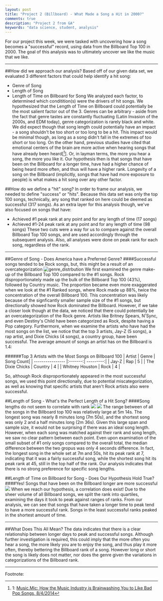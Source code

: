 ```yaml
---
layout: post
title: "Project 2 (Billboard) - What Made a Song a Hit in 2000?"
comments: true
description: "Project 2 from GA"
keywords: "data science, student, analysis"
---
```


For our project this week, we were tasked with uncovering how a song becomes a "successful" record, using data from the Billboard Top 100 in 2000. The goal of this analysis was to ultimately uncover we like the music that we like. 

---
##How did we approach our analysis?
Based off of our given data set, we evaluated 3 different factors that could help identify a hit song:
* Genre of Song
* Length of Song
* Length of Time on Billboard for Song
We analyzed each factor, to determined which conditition(s) were the drivers of hit songs. 
We hypothesized that the Length of Time on Billboard could potentially be the most salient factor out of the 3. Genres can be arbitrary - aside from the fact that genre tastes are constantly fluctuating (Latin Invasion of the 2000s, and EDM today), genre categorization is rarely black and white.  We did expect though that song length could potentially have an impact - a song shouldn't be too short or too long to be a hit. This impact would be minimal though, as long as a song didn't fall in the extremes of too short or too long. 
On the other hand, previous studies have cited that emotional centers of the brain are more active when hearing songs that have already been heard[[^1]]. Or, in layman terms, the more you hear a song, the more you like it. 
Our hypothesis then is that songs that have been on the Billboard for a longer time, have had a higher chance of being heard more often, and thus will have a higher rank. Longevity of a song on the Billboard (implicitly, songs that have had more exposure to people) is what makes a hit song over any other factor. 

##How do we define a "hit" song?
In order to frame our analysis, we needed to define "success" or "hits". Because this data set was only the top 100 songs, technically, any song that ranked on here could be deemed as successful (317 songs). As an extra layer for this analysis though, we've also focused on songs that have:
* Achieved #1 peak rank at any point and for any length of time (17 songs)
* Achieved #1-24 peak rank at any point and for any length of time (98 songs)
These two cuts were a way for us to compare against the overall Billboard Top 100 songs, and are used accordingly through the subsequent analysis.
Also, all analyses were done on peak rank for each song, regardless of the rank. 

---
##Genre of Song - Does America have a Preferred Genre?
####Successful songs tended to be Rock songs, but, this might be a result of an overcategorization
![genre_distrbution](http://octodex.github.com/images/minion.png)
We first examined the genre make-up of the Billboard Top 100 compared to the #1 songs. Rock disproportionately made up the bulk of the Billboard Top 100 (43%), followed by Country music. The proportion became even more exaggerated when we look at the #1 Ranked songs, where Rock made up 88%, twice the concentration of the overall Billboard 100. This concentration was likely because of the signficantly smaller sample size of the #1 songs, but directionally showed how Rock dominated the Billboard. 
However, if we take a closer look though at the data, we noticed that there could potentially be an overcategorization of the Rock genre. Artists like Britney Spears, N'Sync, and even Destiny's Child have been categorized as Rock, despite having a Pop category.
Furthermore, when we examine the artists who have had the most songs on the list, we notice that the top 3 artists, Jay-Z (5 songs), a rap artist, and Dixie Chicks (4 songs), a country group, have been successful. The average amount of songs an artist has on the Billboard is 1.4:

######Top 3 Artists with the Most Songs on Billboard 100
| Artist           | Genre   | Song Count|
| ---------------- |:-------:| ---------:|
| Jay-Z            | Rap     |         5 |
| The Dixie Chicks | Country |         4 |
| Whitney Houston  | Rock    |         4 |

So, although Rock disproportionately appeared in the most successful songs, we used this point directionally, due to potential miscategorization, as well as knowing that specific artists that aren't Rock artists also were successful. 

##Length of Song - What's the Perfect Length of a Hit Song?
####Song lengths do not seem to correlate with rank
<img src = "bfullscatterplot">
<img src = "boxplot of medians of all rank vs rank 1s">
The range between of all the songs in the Billboard top 100 was relatively large at 5m 14s. The longest song was nearly 8 minutes long (7m 50s), and the shortest song was only 2 and a half minutes long (2m 36s). Given this large span and sample size, it would not be surprising if there was an ideal song length.
However, when each song was matched against their rank and song length, we saw no clear pattern between each point. Even upon examination of the small subset of #1 only songs compared to the overall total, the median difference between the two gropus was only 4 seconds difference. 
In fact, the longest song in the whole set at 7m and 50s, hit its peak rank at 7, indicating that it was a fairly successful song, while the shortest song hit its peak rank at 45, still in the top half of the rank. 
Our analysis indicates that there is no strong preference for specific song lengths.

##Length of Time on Billboard for Song - Does Our Hypothesis Hold True?
####Yes! Songs that have been on the Billboard longer are more successful
<img src = "quartile and length on billboard">
When we reach our hypothesis, a correlation does exist! Due to the sheer volume of all Billboard songs, we split the rank into quartiles, examining the days it took to peak against ranges of ranks. From our analysis, we can see that songs that have taken a longer time to peak tend to have a more successful rank. Songs in the least successful ranks peaked in the shortest amount of time. 

---
##What Does This All Mean?
The data indicates that there is a clear relationship between longer days to peak and successful songs. Although further investigation is required, this could imply that the more often you hear a song, the more likely you are to enjoy the song, and thus play it more often, thereby bettering the Billboard rank of a song. However long or short the song is likely does not matter, nor does the genre given the variations in categorizations of the Billboard rank. 

---
Footnote:

[^1]: 1: [Music.Mic: How the Music Industry is Brainwashing You to Like Bad Pop Songs, 8/4/2014](https://mic.com/articles/95260/how-the-music-industry-is-brainwashing-you-to-like-bad-pop-songs#.M2Q2JCLMI)

